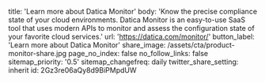 title: 'Learn more about Datica Monitor'
body: 'Know the precise compliance state of your cloud environments. Datica Monitor is an easy-to-use SaaS tool that uses modern APIs to monitor and assess the configuration state of your favorite cloud services.'
url: 'https://datica.com/monitor/'
button_label: 'Learn more about Datica Monitor'
share_image: /assets/cta/product-monitor-share.jpg
page_no_index: false
no_follow_links: false
sitemap_priority: '0.5'
sitemap_changefreq: daily
twitter_share_setting: inherit
id: 2Gz3re06aQy8d9BiPMpdUW
